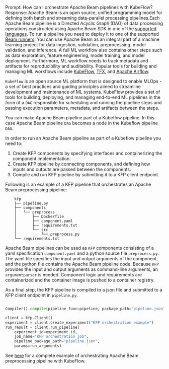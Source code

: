 Prompt:
How can I orchestrate Apache Beam pipelines with KubeFlow?
Response:
Apache Beam is an open source, unified programming model for defining both batch and streaming data-parallel processing pipelines.Each Apache Beam pipeline is a Directed Acyclic Graph (DAG) of data processing operations constructed using Apache Beam SDK in one of the [supported languages](https://beam.apache.org/documentation/sdks/java/).
To run a pipeline you need to deploy it to one of the supported [Beam runners](https://beam.apache.org/documentation/runners/capability-matrix/).
You can use Apache Beam as an integral part of a machine learning project for data ingestion, validation, preprocessing, model validation, and inference.
A full ML workflow also contains other steps such as data exploration, feature engineering, model training, and model deployment. Furthermore, ML workflow needs to track metadata and artifacts for reproducibility and auditability. Popular tools for building and managing ML workflows include [KubeFlow](https://www.kubeflow.org/), [TFX](https://www.tensorflow.org/tfx), and [Apache Airflow](https://airflow.apache.org/).

 `KubeFlow` is an open source ML platform that is designed to enable MLOps - a set of best practices and guiding principles aimed to streamline development and maintenance of ML systems. KubeFlow provides a set of tools for building, deploying, and managing end-to-end ML pipelines in the form of a `DAG` responsible for scheduling and running the pipeline steps and passing execution parameters, metadata, and artifacts between the steps.

You can make Apache Beam pipeline part of a Kubeflow pipeline. In this case Apache Beam pipeline `DAG` becomes a node in the Kubeflow pipeline `DAG`.

In order to run an Apache Beam pipeline as part of a Kubeflow pipeline you need to:
1. Create KFP components by specifying interfaces and containerizing the component implementation.
2. Create KFP pipeline by connecting components, and defining how inputs and outputs are passed between the components.
3. Compile and run KFP pipeline by submitting it to a KFP client endpoint.

Following is an example of a KFP pipeline that orchestrates an Apache Beam preprocessing pipeline:
```
    kfp
    ├── pipeline.py
    ├── components
    │   └── preprocess
    │       ├── Dockerfile
    │       ├── component.yaml
    │       ├── requirements.txt
    │       └── src
    │           └── preprocess.py
    └── requirements.txt
```

Apache Beam pipelines can be used as `KFP` components consisting of a yaml specification `component.yaml` and a python source file `preprocess.py`. The yaml file specifies the input and output arguments of the component, and the python file contains the Apache Beam pipeline code.
Because `KFP` provides the input and output arguments as command-line arguments, an `argumentparser` is needed. Component logic and requirements are containerized and the container image is pushed to a container registry.

As a final step, the KFP pipeline is compiled to a json file and submitted to a KFP client endpoint in `pipeline.py`.

```python

Compiler().compile(pipeline_func=pipeline, package_path="pipeline.json")

client = kfp.Client()
experiment = client.create_experiment("KFP orchestration example")
run_result = client.run_pipeline(
    experiment_id=experiment.id,
    job_name="KFP orchestration job",
    pipeline_package_path="pipeline.json",
    params=run_arguments)
```
See [here](https://github.com/apache/beam/tree/master/sdks/python/apache_beam/examples/ml-orchestration/kfp) for a complete example of orchestrating Apache Beam preprocessing pipeline with KubeFlow.
